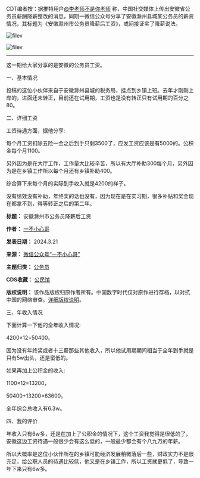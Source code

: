 CDT编者按：据推特用户[@李老师不是你老师](https://twitter.com/whyyoutouzhele/status/1770727301577166980 "@李老师不是你老师") 称，中国社交媒体上传出安徽省公务员薪酬降薪整改的消息，同期一微信公众号分享了安徽滁州县城某公务员的薪资情况，其标题为《安徽滁州市公务员降薪后工资》，或间接证实了降薪说法。


![filev](https://chinadigitaltimes.net/chinese/files/2024/03/image-1711017680476.png)  

![filev](https://chinadigitaltimes.net/chinese/files/2024/03/image-1711017687315.png)




---


这一期给大家分享的是安徽的公务员工资。


一、基本情况


投稿的这位小伙伴来自于安徽滁州县城的税务局，挂点到乡镇上班。去年才刚刚上岸的，进面还未转正，目前还在试用期，工资也是没有转正只有试用期的百分之80。


二、详细工资


工资待遇方面，据他分享:


每个月工资扣除五险一金之后到手只剩3500了，应发工资应该是有5000的。公积金每个月1100。


另外因为是在大厅工作，工作量大比较辛苦，所以有大厅补助300每个月，另外因为是在乡镇工作所以每个月还有乡镇补助400。


综合算下来每个月的实际到手收入就是4200的样子。


没有绩效没有补助，年终奖的话也没有，因为现在是在实习期，很多补贴和奖金现在都拿不到，得等转正之后的第二年。




**标题：** 安徽滁州市公务员降薪后工资  

**作者：** [一不小心哥](https://chinadigitaltimes.net/space/一不小心哥)  

**发表日期：** 2024.3.21  

**来源：** [微信公众号“一不小心哥”](https://web.archive.org/web/https://mp.weixin.qq.com/s/mBJcU3NLuQoeBSeGAl1WRw)  

**主题归类：** [公务员](https://chinadigitaltimes.net/space/公务员)  

**CDS收藏：** [公民馆](https://chinadigitaltimes.net/space/%E5%85%AC%E6%B0%91%E9%A6%86)  

**版权说明：** 该作品版权归原作者所有。中国数字时代仅对原作进行存档，以对抗中国的网络审查。[详细版权说明](https://chinadigitaltimes.net/chinese/copyright)。


三、年收入情况


下面计算一下他的全年收入情况:


4200×12=50400。


因为没有年终奖或者十三薪那些其他收入，所以他试用期期间相当于全年到手就是只有5w出头，还是蛮低的。


如果再加上公积金的收入:


1100×12=13200，


50400+13200=63600。


全年综合总收入有6.3w。


四、我的评价


年收入只有6w多，还是在加上了公积金的情况下，这个工资我觉得是很低的了，安徽这边工资待遇一般很少会有这么低的，一般最少都会有个八九万的年薪。


所以大概率是这位小伙伴所在的乡镇可能经济发展稍微落后一些，财政实力不是很充足，给公职人员的待遇比较低，他又是在乡镇工作，所以工资就更低了，导致一年下来只有6w多。

